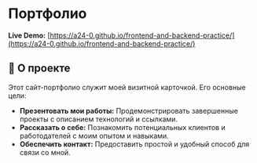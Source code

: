 # Портфолио

**Live Demo:** [https://a24-0.github.io/frontend-and-backend-practice/](https://a24-0.github.io/frontend-and-backend-practice/)

## 🚀 О проекте

Этот сайт-портфолио служит моей визитной карточкой. Его основные цели:
*   **Презентовать мои работы:** Продемонстрировать завершенные проекты с описанием технологий и ссылками.
*   **Рассказать о себе:** Познакомить потенциальных клиентов и работодателей с моим опытом и навыками.
*   **Обеспечить контакт:** Предоставить простой и удобный способ для связи со мной.
